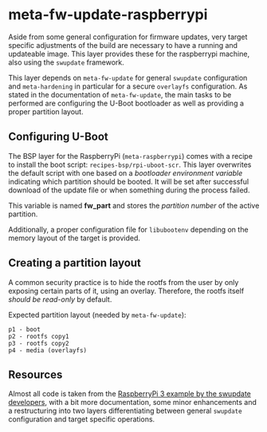 # meta-fw-update-raspberrypi

Aside from some general configuration for firmware updates, very target specific adjustments 
of the build are necessary to have a running and updateable image. This layer provides these 
for the raspberrypi machine, also using the `swupdate` framework.

This layer depends on `meta-fw-update` for general `swupdate` configuration and `meta-hardening` 
in particular for a secure `overlayfs` configuration. As stated in the documentation of `meta-fw-update`, 
the main tasks to be performed are configuring the U-Boot bootloader as well as providing a 
proper partition layout.

## Configuring U-Boot

The BSP layer for the RaspberryPi (`meta-raspberrypi`) comes with a recipe to install the boot 
script: `recipes-bsp/rpi-uboot-scr`. This layer overwrites the default script with one based on 
a *bootloader environment variable* indicating which partition should be booted. It will be set 
after successful download of the update file or when something during the process failed.

This variable is named **fw_part** and stores the *partition number* of the active partition.

Additionally, a proper configuration file for `libubootenv` depending on the memory layout of 
the target is provided.

## Creating a partition layout

A common security practice is to hide the rootfs from the user by only exposing certain parts of it, 
using an overlay. Therefore, the rootfs itself *should be read-only* by default.

Expected partition layout (needed by `meta-fw-update`):
```
p1 - boot
p2 - rootfs copy1
p3 - rootfs copy2
p4 - media (overlayfs)
```

## Resources

Almost all code is taken from the [RaspberryPi 3 example by the swupdate developers](https://github.com/sbabic/meta-swupdate-boards), 
with a bit more documentation, some minor enhancements and a restructuring into two layers differentiating 
between general `swupdate` configuration and target specific operations.